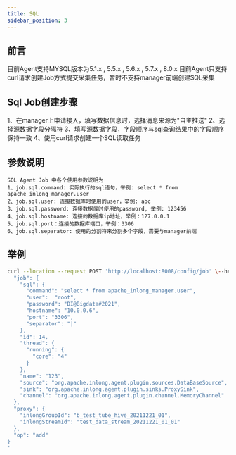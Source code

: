 ```yaml
---
title: SQL
sidebar_position: 3
---
```


## 前言
目前Agent支持MYSQL版本为5.1.x , 5.5.x , 5.6.x , 5.7.x , 8.0.x
目前Agent只支持curl请求创建Job方式提交采集任务，暂时不支持manager前端创建SQL采集


## Sql Job创建步骤

1、在manager上申请接入，填写数据信息时，选择消息来源为"自主推送"
2、选择源数据字段分隔符
3、填写源数据字段，字段顺序与sql查询结果中的字段顺序保持一致
4、使用curl请求创建一个SQL读取任务

## 参数说明

```
SQL Agent Job 中各个使用参数说明为
1、job.sql.command: 实际执行的sql语句，举例: select * from apache_inlong_manager.user
2、job.sql.user: 连接数据库时使用的user，举例: abc
3、job.sql.password: 连接数据库时使用的password, 举例: 123456
4、job.sql.hostname: 连接的数据库ip地址，举例：127.0.0.1
5、job.sql.port：连接的数据库端口，举例：3306
6、job.sql.separator: 使用的分割符来分割多个字段，需要与manager前端
```

## 举例

```bash
curl --location --request POST 'http://localhost:8008/config/job' \--header 'Content-Type: application/json' \--data '{
  "job": {
    "sql": {
      "command": "select * from apache_inlong_manager.user",
      "user":  "root",
      "password": "DI@Bigdata#2021",
      "hostname": "10.0.0.6",
      "port": "3306",
      "separator": "|"
    },
    "id": 14,
    "thread": {
      "running": {
        "core": "4"
      }
    },
    "name": "123",
    "source": "org.apache.inlong.agent.plugin.sources.DataBaseSource",
    "sink": "org.apache.inlong.agent.plugin.sinks.ProxySink",
    "channel": "org.apache.inlong.agent.plugin.channel.MemoryChannel"
  },
  "proxy": {
    "inlongGroupId": "b_test_tube_hive_20211221_01",
    "inlongStreamId": "test_data_stream_20211221_01_01"
  },
  "op": "add"
}
'
```